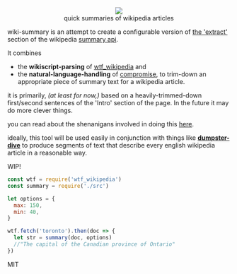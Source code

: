 <div align="center">
  <img src="https://cloud.githubusercontent.com/assets/399657/23590290/ede73772-01aa-11e7-8915-181ef21027bc.png" />
  <div>quick summaries of wikipedia articles</div>
  <!--<a href="https://npmjs.org/package/efrt">
    <img src="https://img.shields.io/npm/v/efrt.svg?style=flat-square" />
  </a>
  <a href="https://nodejs.org/api/documentation.html#documentation_stability_index">
    <img src="https://img.shields.io/badge/stability-stable-green.svg?style=flat-square" />
  </a>
  <a href="https://www.codacy.com/app/spencerkelly86/efrt">
    <img src="https://api.codacy.com/project/badge/grade/fc03e2761c8c471c8f84141abf2704de" />
  </a>
  <a href="https://www.codacy.com/app/spencerkelly86/efrt">
    <img src="https://api.codacy.com/project/badge/Coverage/fc03e2761c8c471c8f84141abf2704de" />
  </a>-->
</div>

<!--<div align="center">
  <code>npm install efrt</code>
</div>-->

wiki-summary is an attempt to create a configurable version of [the 'extract'](https://en.wikipedia.org/api/rest_v1/page/summary/Toronto?redirect=true) section of the wikipedia [summary api](https://en.wikipedia.org/api/rest_v1/#!/Page_content/get_page_summary_title).

It combines
* the **wikiscript-parsing** of [wtf_wikipedia](http://github.com/spencermountain/wtf_wikipedia) and
* the **natural-language-handling** of [compromise](http://github.com/spencermountain/compromise),
to trim-down an appropriate piece of summary text for a wikipedia article.

it is primarily, *(at least for now,)* based on a heavily-trimmed-down first/second sentences of the 'Intro' section of the page. In the future it may do more clever things.

you can read about the shenanigans involved in doing this [here](https://blog.wikimedia.org/2018/04/20/why-it-took-a-long-time-to-build-that-tiny-link-preview-on-wikipedia/).

ideally, this tool will be used easily in conjunction with things like **[dumpster-dive](https://github.com/spencermountain/dumpster-dive)** to produce segments of text that describe every english wikipedia article in a reasonable way.

WIP!

```js
const wtf = require('wtf_wikipedia')
const summary = require('./src')

let options = {
  max: 150,
  min: 40,
}

wtf.fetch('toronto').then(doc => {
  let str = summary(doc, options)
  //"The capital of the Canadian province of Ontario"
})
```

MIT
